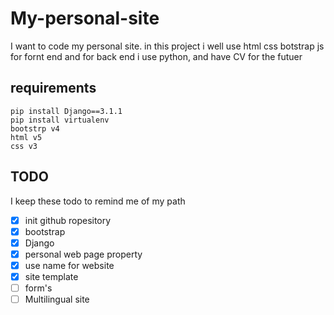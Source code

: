 # My-personal-site

I want to code my personal site.
in this project i well use html css botstrap js for fornt end and for back end i use python, and have CV for the futuer


## requirements

    pip install Django==3.1.1
    pip install virtualenv
    bootstrp v4
    html v5
    css v3


## TODO

I keep these todo to remind me of my path

- [x] init github ropesitory
- [x] bootstrap
- [x] Django
- [x] personal web page property
- [x] use name for website
- [x] site template
- [ ] form's
- [ ] Multilingual site